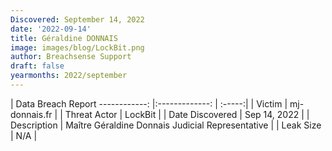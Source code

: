 ```yaml
---
Discovered: September 14, 2022
date: '2022-09-14'
title: Géraldine DONNAIS
image: images/blog/LockBit.png
author: Breachsense Support
draft: false
yearmonths: 2022/september
---
```



| Data Breach Report
------------:     |:-------------:    | :-----:|
| Victim      | mj-donnais.fr      | 
| Threat Actor      | LockBit      | 
| Date Discovered      | Sep 14, 2022      | 
| Description      | Maître Géraldine Donnais Judicial Representative      | 
| Leak Size      | N/A      | 

